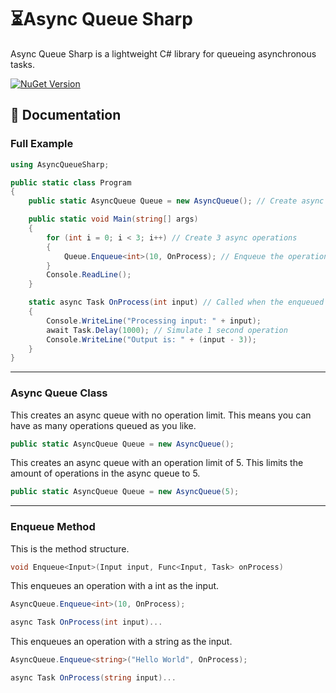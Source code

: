 # ⏳Async Queue Sharp
Async Queue Sharp is a lightweight C# library for queueing asynchronous tasks.

<a href="https://www.nuget.org/packages/AsyncQueueSharp/1.0.0">
    <img alt="NuGet Version" src="https://img.shields.io/nuget/v/AsyncQueueSharp">
</a>

## 📖 Documentation
### Full Example
```c#
using AsyncQueueSharp;

public static class Program
{
    public static AsyncQueue Queue = new AsyncQueue(); // Create async queue instance

    public static void Main(string[] args)
    {
        for (int i = 0; i < 3; i++) // Create 3 async operations
        {
            Queue.Enqueue<int>(10, OnProcess); // Enqueue the operation
        }
        Console.ReadLine();
    }

    static async Task OnProcess(int input) // Called when the enqueued operation reaches the front of the queue and start processing
    {
        Console.WriteLine("Processing input: " + input);
        await Task.Delay(1000); // Simulate 1 second operation
        Console.WriteLine("Output is: " + (input - 3));
    }
}
```
---
### Async Queue Class
This creates an async queue with no operation limit. This means you can have as many operations queued as you like.
```c#
public static AsyncQueue Queue = new AsyncQueue();
```
This creates an async queue with an operation limit of 5. This limits the amount of operations in the async queue to 5.
```c#
public static AsyncQueue Queue = new AsyncQueue(5);
```
---
### Enqueue Method
This is the method structure.
```c#
void Enqueue<Input>(Input input, Func<Input, Task> onProcess)
```
This enqueues an operation with a int as the input.
```c#
AsyncQueue.Enqueue<int>(10, OnProcess);

async Task OnProcess(int input)...
```
This enqueues an operation with a string as the input.
```c#
AsyncQueue.Enqueue<string>("Hello World", OnProcess);

async Task OnProcess(string input)...
```
